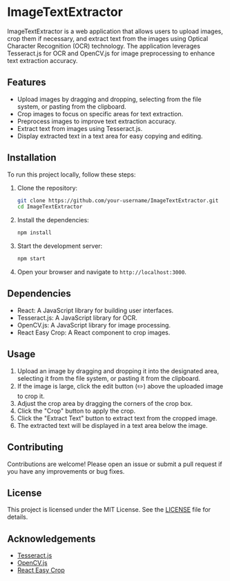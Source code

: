 # ImageTextExtractor

ImageTextExtractor is a web application that allows users to upload images, crop them if necessary, and extract text from the images using Optical Character Recognition (OCR) technology. The application leverages Tesseract.js for OCR and OpenCV.js for image preprocessing to enhance text extraction accuracy.

## Features

- Upload images by dragging and dropping, selecting from the file system, or pasting from the clipboard.
- Crop images to focus on specific areas for text extraction.
- Preprocess images to improve text extraction accuracy.
- Extract text from images using Tesseract.js.
- Display extracted text in a text area for easy copying and editing.

## Installation

To run this project locally, follow these steps:

1. Clone the repository:
    ```sh
    git clone https://github.com/your-username/ImageTextExtractor.git
    cd ImageTextExtractor
    ```

2. Install the dependencies:
    ```sh
    npm install
    ```

3. Start the development server:
    ```sh
    npm start
    ```

4. Open your browser and navigate to `http://localhost:3000`.

## Dependencies

- React: A JavaScript library for building user interfaces.
- Tesseract.js: A JavaScript library for OCR.
- OpenCV.js: A JavaScript library for image processing.
- React Easy Crop: A React component to crop images.

## Usage

1. Upload an image by dragging and dropping it into the designated area, selecting it from the file system, or pasting it from the clipboard.
2. If the image is large, click the edit button (✏️) above the uploaded image to crop it.
3. Adjust the crop area by dragging the corners of the crop box.
4. Click the "Crop" button to apply the crop.
5. Click the "Extract Text" button to extract text from the cropped image.
6. The extracted text will be displayed in a text area below the image.


## Contributing

Contributions are welcome! Please open an issue or submit a pull request if you have any improvements or bug fixes.

## License

This project is licensed under the MIT License. See the [LICENSE](http://_vscodecontentref_/2) file for details.

## Acknowledgements

- [Tesseract.js](https://github.com/naptha/tesseract.js)
- [OpenCV.js](https://docs.opencv.org/4.x/d5/d10/tutorial_js_root.html)
- [React Easy Crop](https://github.com/ValentinH/react-easy-crop)

